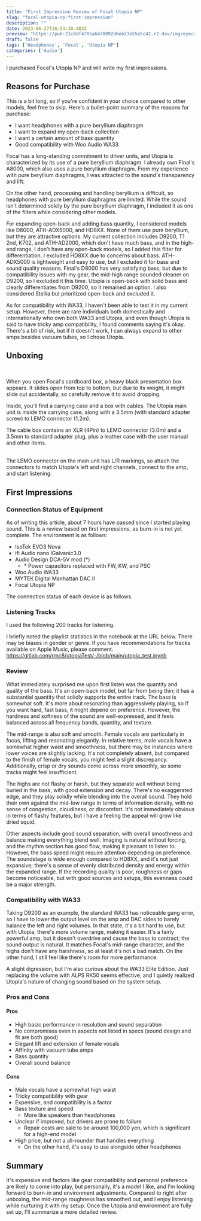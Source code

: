 ```yaml
---
title: "First Impression Review of Focal Utopia NP"
slug: "focal-utopia-np-first-impression"
description: ""
date: 2023-06-27T16:54:30.483Z
preview: "https://pub-21c8df4785a6478092d6eb23a55a5c42.r2.dev/img/eyecatch/utopiaNP.webp"
draft: false
tags: ['Headphones', 'Focal', 'Utopia NP']
categories: ['Audio']
---
```


<p>I purchased Focal's Utopia NP and will write my first impressions.</p>
<h2 id="h855de0a4df">Reasons for Purchase</h2>
<p>This is a bit long, so if you're confident in your choice compared to other models, feel free to skip. Here's a bullet-point summary of the reasons for purchase:</p>
<ul>
<li>I want headphones with a pure beryllium diaphragm</li>
<li>I want to expand my open-back collection</li>
<li>I want a certain amount of bass quantity</li>
<li>Good compatibility with Woo Audio WA33</li>
</ul>
<p>Focal has a long-standing commitment to driver units, and Utopia is characterized by its use of a pure beryllium diaphragm. I already own Final's A8000, which also uses a pure beryllium diaphragm. From my experience with pure beryllium diaphragms, I was attracted to the sound's transparency and lift.</p>
<p>On the other hand, processing and handling beryllium is difficult, so headphones with pure beryllium diaphragms are limited. While the sound isn't determined solely by the pure beryllium diaphragm, I included it as one of the filters while considering other models.</p>
<p>For expanding open-back and adding bass quantity, I considered models like D8000, ATH-ADX5000, and HD8XX. None of them use pure beryllium, but they are attractive options. My current collection includes D9200, T1 2nd, K702, and ATH-AD2000, which don't have much bass, and in the high-end range, I don't have any open-back models, so I added this filter for differentiation. I excluded HD8XX due to concerns about bass. ATH-ADX5000 is lightweight and easy to use, but I excluded it for bass and sound quality reasons. Final's D8000 has very satisfying bass, but due to compatibility issues with my gear, the mid-high range sounded cleaner on D9200, so I excluded it this time. Utopia is open-back with solid bass and clearly differentiates from D9200, so it remained an option. I also considered Stellia but prioritized open-back and excluded it.</p>
<p>As for compatibility with WA33, I haven't been able to test it in my current setup. However, there are rare individuals both domestically and internationally who own both WA33 and Utopia, and even though Utopia is said to have tricky amp compatibility, I found comments saying it's okay. There's a bit of risk, but if it doesn't work, I can always expand to other amps besides vacuum tubes, so I chose Utopia.</p>
<h2 id="hbe48d8969f">Unboxing</h2>
<p><br></p>
<p>When you open Focal's cardboard box, a heavy black presentation box appears. It slides open from top to bottom, but due to its weight, it might slide out accidentally, so carefully remove it to avoid dropping.</p>
<p>Inside, you'll find a carrying case and a box with cables. The Utopia main unit is inside the carrying case, along with a 3.5mm (with standard adapter screw) to LEMO connector (1.2m).</p>
<p>The cable box contains an XLR (4Pin) to LEMO connector (3.0m) and a 3.5mm to standard adapter plug, plus a leather case with the user manual and other items.</p>
<p></p>
<p><br>The LEMO connector on the main unit has L/R markings, so attach the connectors to match Utopia's left and right channels, connect to the amp, and start listening.</p>
<p></p>
<h2 id="h43061dbf45">First Impressions</h2>
<h3 id="h2febcff5c2">Connection Status of Equipment</h3>
<p>As of writing this article, about 7 hours have passed since I started playing sound. This is a review based on first impressions, as burn-in is not yet complete. The environment is as follows:</p>
<ul>
<li>IsoTek EVO3 Nova</li>
<li>ifi Audio nano iGalvanic3.0</li>
<li>Audio Design DCA-5V mod (*)
<ul>
<li>* Power capacitors replaced with FW, KW, and PSC</li>
</ul></li>
<li>Woo Audio WA33</li>
<li>MYTEK Digital Manhattan DAC II</li>
<li>Focal Utopia NP</li>
</ul>
<p>The connection status of each device is as follows.</p>
<h3 id="hd7f2092c8a">Listening Tracks</h3>
<p>I used the following 200 tracks for listening.</p>
<p>I briefly noted the playlist statistics in the notebook at the URL below. There may be biases in gender or genre. If you have recommendations for tracks available on Apple Music, please comment.
<br><a href="https://gitlab.com/rmc8/utopiaTest/-/blob/main/utopia_test.ipynb">https://gitlab.com/rmc8/utopiaTest/-/blob/main/utopia_test.ipynb</a></p>
<h3 id="habecbf1f8d">Review</h3>
<p>What immediately surprised me upon first listen was the quantity and quality of the bass. It's an open-back model, but far from being thin; it has a substantial quantity that solidly supports the entire track. The bass is somewhat soft. It's more about resonating than aggressively playing, so if you want hard, fast bass, it might depend on preference. However, the hardness and softness of the sound are well-expressed, and it feels balanced across all frequency bands, quantity, and texture.</p>
<p>The mid-range is also soft and smooth. Female vocals are particularly in focus, lifting and resonating elegantly. In relative terms, male vocals have a somewhat higher waist and smoothness, but there may be instances where lower voices are slightly lacking. It's not completely absent, but compared to the finish of female vocals, you might feel a slight discrepancy. Additionally, crisp or dry sounds come across more smoothly, so some tracks might feel insufficient.</p>
<p>The highs are not flashy or harsh, but they separate well without being buried in the bass, with good extension and decay. There's no exaggerated edge, and they play solidly while blending into the overall sound. They hold their own against the mid-low range in terms of information density, with no sense of congestion, cloudiness, or discomfort. It's not immediately obvious in terms of flashy features, but I have a feeling the appeal will grow like dried squid.</p>
<p>Other aspects include good sound separation, with overall smoothness and balance making everything blend well. Imaging is natural without forcing, and the rhythm section has good flow, making it pleasant to listen to. However, the bass speed might require attention depending on preference.
The soundstage is wide enough compared to HD8XX, and it's not just expansive; there's a sense of evenly distributed density and energy within the expanded range. If the recording quality is poor, roughness or gaps become noticeable, but with good sources and setups, this evenness could be a major strength.</p>
<h3 id="h0332d2639c">Compatibility with WA33</h3>
<p>Taking D9200 as an example, the standard WA33 has noticeable gang error, so I have to lower the output level on the amp and DAC sides to barely balance the left and right volumes. In that state, it's a bit hard to use, but with Utopia, there's more volume range, making it easier. It's a fairly powerful amp, but it doesn't overdrive and cause the bass to contract; the sound output is natural. It matches Focal's mid-range character, and the highs don't have any harshness, so at least it's not a bad match. On the other hand, I still feel like there's room for more performance.</p>
<p>A slight digression, but I'm also curious about the WA33 Elite Edition. Just replacing the volume with ALPS RK50 seems effective, and I quietly realized Utopia's nature of changing sound based on the system setup.</p>
<h3 id="he3d17f8542">Pros and Cons</h3>
<h4 id="hae36b5012a">Pros</h4>
<ul>
<li>High basic performance in resolution and sound separation</li>
<li>No compromises even in aspects not listed in specs (sound design and fit are both good)</li>
<li>Elegant lift and extension of female vocals</li>
<li>Affinity with vacuum tube amps</li>
<li>Bass quantity</li>
<li>Overall sound balance</li>
</ul>
<h4 id="hb08f050077">Cons</h4>
<ul>
<li>Male vocals have a somewhat high waist</li>
<li>Tricky compatibility with gear</li>
<li>Expensive, and compatibility is a factor</li>
<li>Bass texture and speed
<ul>
<li>More like speakers than headphones</li>
</ul></li>
<li>Unclear if improved, but drivers are prone to failure
<ul>
<li>Repair costs are said to be around 100,000 yen, which is significant for a high-end model</li>
</ul></li>
<li>High price, but not a all-rounder that handles everything
<ul>
<li>On the other hand, it's easy to use alongside other headphones</li>
</ul></li>
</ul>
<h2 id="ha214098e44">Summary</h2>
<p>It's expensive and factors like gear compatibility and personal preference are likely to come into play, but personally, it's a model I like, and I'm looking forward to burn-in and environment adjustments. Compared to right after unboxing, the mid-range roughness has smoothed out, and I enjoy listening while nurturing it with my setup. Once the Utopia and environment are fully set up, I'll summarize a more detailed review.</p>